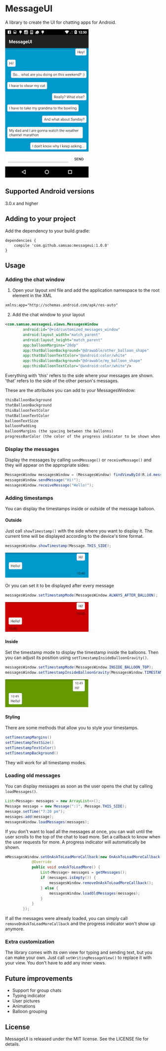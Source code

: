 # MessageUI
A library to create the UI for chatting apps for Android.

![Message](/assets/MessageSample.png)

## Supported Android versions
3.0.x and higher

## Adding to your project

Add the dependency to your build.gradle:

	dependencies {
		compile 'com.github.samsao:messageui:1.0.0'
	}

## Usage
### Adding the chat window
1) Open your layout xml file and add the application namespace to the root element in the XML

~~~xml
xmlns:app="http://schemas.android.com/apk/res-auto"
~~~

2) Add the chat window to your layout

~~~xml
<com.samsao.messageui.views.MessagesWindow
        android:id="@+id/customized_messages_window"
        android:layout_width="match_parent"
        android:layout_height="match_parent"
        app:balloonMargins="20dp"
        app:thatBalloonBackground="@drawable/other_balloon_shape"
        app:thatBalloonTextColor="@android:color/white"
        app:thisBalloonBackground="@drawable/my_balloon_shape"
        app:thisBalloonTextColor="@android:color/white"/>
~~~
Everything with 'this' refers to the side where your messages are shown. 'that' refers to the side of the other person's messages.

These are the attributes you can add to your MessagesWindow: 

~~~xml
thisBalloonBackground
thatBalloonBackground
thisBalloonTextColor
thatBalloonTextColor
balloonTextSize
balloonPadding
balloonMargins (the spacing between the ballonns)
progressBarColor (the color of the progress indicator to be shown when the user asks for more messages)
~~~

### Display the messages
Display the messages by calling `sendMessage()` or `receiveMessage()` and they will appear on the appropriate sides:

~~~java
MessagesWindow messagesWindow = (MessagesWindow) findViewById(R.id.messages_window);
messagesWindow.sendMessage("Hi!");
messagesWindow.receiveMessage("Hello!");
~~~

### Adding timestamps

You can display the timestamps inside or outside of the message balloon.

#### Outside

Just call `showTimestamp()` with the side where you want to display it. The current time will be displayed according to the device's time format.

~~~java
messagesWindow.showTimestamp(Message.THIS_SIDE);
~~~
![Timestamp outside](/assets/TSOut.png)

Or you can set it to be displayed after every message

~~~java
messagesWindow.setTimestampMode(MessagesWindow.ALWAYS_AFTER_BALLOON);
~~~
![Timestamp after](/assets/TSAfter.png)

#### Inside

Set the timestamp mode to display the timestamp inside the balloons. Then you can adjust its position using `setTimestampInsideBalloonGravity()`.

~~~java
messagesWindow.setTimestampMode(MessagesWindow.INSIDE_BALLOON_TOP);
messagesWindow.setTimestampInsideBalloonGravity(MessagesWindow.TIMESTAMP_INSIDE_BALLOON_GRAVITY_CORNER);
~~~
![Timestamp inside](/assets/TSInside.png)

#### Styling
There are some methods that allow you to style your timestamps.

~~~java
setTimestampMargins()
setTimestampTextSize()
setTimestampTextColor()
setTimestampBackground()
~~~
They will work for all timestamp modes.

### Loading old messages

You can display messages as soon as the user opens the chat by calling `loadMessages()`.

~~~java
List<Message> messages = new ArrayList<>();
Message message = new Message(":)", Message.THIS_SIDE);
message.setTime("7:20 pm");
messages.add(message);
messagesWindow.loadMessages(messages);
~~~

If you don't want to load all the messages at once, you can wait until the user scrolls to the top of the chat to load more. Set a callback to know when the user requests for more. A progress indicator will automatically be shown.

~~~java
mMessagesWindow.setOnAskToLoadMoreCallback(new OnAskToLoadMoreCallback() {
            @Override
            public void onAskToLoadMore() {
                List<Message> messages = getMessages();
                if (messages.isEmpty()) {
                    messagesWindow.removeOnAskToLoadMoreCallback();
                } else {
                    messagesWindow.loadOldMessages(messages);
                }
            }
        });
~~~

If all the messages were already loaded, you can simply call `removeOnAskToLoadMoreCallback` and the progress indicator won't show up anymore.


### Extra customization
The library comes with its own view for typing and sending text, but you can make your own. Just call `setWritingMessageView()` to replace it with your view. You don't have to add any inner views.

## Future improvements
* Support for group chats
* Typing indicator
* User pictures
* Animations
* Balloon grouping



## License
MessageUI is released under the MIT license. See the LICENSE file for details.
